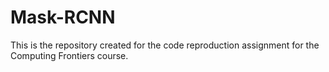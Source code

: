 # Mask-RCNN
This is the repository created for the code reproduction assignment for the Computing Frontiers course.
